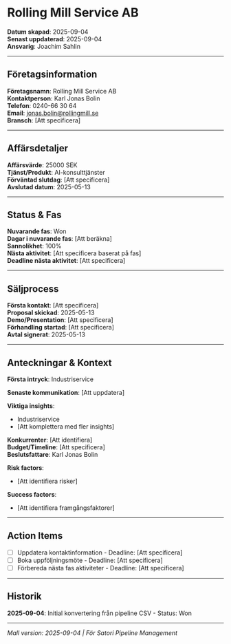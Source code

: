 # Rolling Mill Service AB

**Datum skapad**: 2025-09-04  
**Senast uppdaterad**: 2025-09-04  
**Ansvarig**: Joachim Sahlin

---

## Företagsinformation
**Företagsnamn**: Rolling Mill Service AB  
**Kontaktperson**: Karl Jonas Bolin  
**Telefon**: 0240-66 30 64  
**Email**: jonas.bolin@rollingmill.se  
**Bransch**: [Att specificera]

---

## Affärsdetaljer
**Affärsvärde**: 25000 SEK  
**Tjänst/Produkt**: AI-konsulttjänster  
**Förväntad slutdag**: [Att specificera]  
**Avslutad datum**: 2025-05-13

---

## Status & Fas
**Nuvarande fas**: Won  
**Dagar i nuvarande fas**: [Att beräkna]  
**Sannolikhet**: 100%  
**Nästa aktivitet**: [Att specificera baserat på fas]  
**Deadline nästa aktivitet**: [Att specificera]

---

## Säljprocess
**Första kontakt**: [Att specificera]  
**Proposal skickad**: 2025-05-13  
**Demo/Presentation**: [Att specificera]  
**Förhandling startad**: [Att specificera]  
**Avtal signerat**: 2025-05-13

---

## Anteckningar & Kontext
**Första intryck**: Industriservice  

**Senaste kommunikation**: [Att uppdatera]

**Viktiga insights**: 
- Industriservice
- [Att komplettera med fler insights]

**Konkurrenter**: [Att identifiera]  
**Budget/Timeline**: [Att specificera]  
**Beslutsfattare**: Karl Jonas Bolin  

**Risk factors**: 
- [Att identifiera risker]

**Success factors**: 
- [Att identifiera framgångsfaktorer]

---

## Action Items
- [ ] Uppdatera kontaktinformation - Deadline: [Att specificera]
- [ ] Boka uppföljningsmöte - Deadline: [Att specificera]
- [ ] Förbereda nästa fas aktiviteter - Deadline: [Att specificera]

---

## Historik
**2025-09-04**: Initial konvertering från pipeline CSV - Status: Won  

---

*Mall version: 2025-09-04 | För Satori Pipeline Management*
